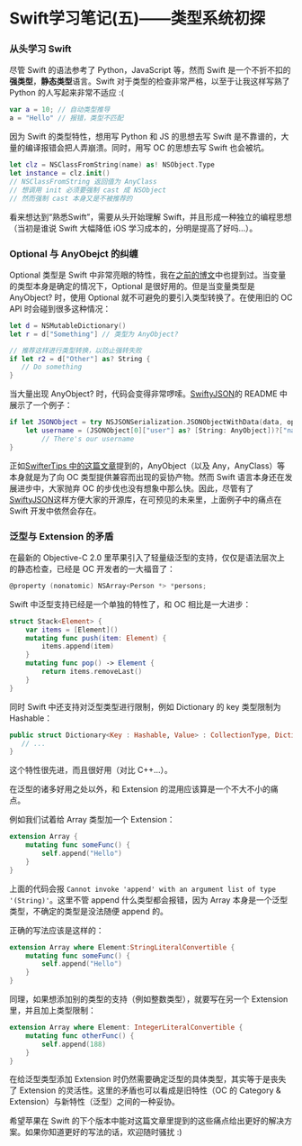 Swift学习笔记(五)——类型系统初探
===========================

### 从头学习 Swift

尽管 Swift 的语法参考了 Python，JavaScript 等，然而 Swift 是一个不折不扣的**强类型**，**静态类型**语言。Swift 对于类型的检查非常严格，以至于让我这样写熟了 Python 的人写起来非常不适应 :(

```swift
var a = 10; // 自动类型推导
a = "Hello" // 报错，类型不匹配
```

因为 Swift 的类型特性，想用写 Python 和 JS 的思想去写 Swift 是不靠谱的，大量的编译报错会把人弄崩溃。同时，用写 OC 的思想去写 Swift 也会被坑。

```swift
let clz = NSClassFromString(name) as! NSObject.Type
let instance = clz.init() 
// NSClassFromString 返回值为 AnyClass
// 想调用 init 必须要强制 cast 成 NSObject
// 然而强制 cast 本身又是不被推荐的
```

看来想达到“熟悉Swift”，需要从头开始理解 Swift，并且形成一种独立的编程思想（当初是谁说 Swift 大幅降低 iOS 学习成本的，分明是提高了好吗...）。

### Optional 与 AnyObejct 的纠缠

Optional 类型是 Swift 中非常亮眼的特性，我在[之前的博文](https://skyline75489.github.io/post/2014-12-25_swift-learning-part-1.html)中也提到过。当变量的类型本身是确定的情况下，Optional 是很好用的。但是当变量类型是 AnyObject? 时，使用 Optional 就不可避免的要引入类型转换了。在使用旧的 OC API 时会碰到很多这种情况：

```swift
let d = NSMutableDictionary()
let r = d["Something"] // 类型为 AnyObject?

// 推荐这样进行类型转换，以防止强转失败
if let r2 = d["Other"] as? String {
   // Do something
}
```

当大量出现 AnyObject? 时，代码会变得非常啰嗦。[SwiftyJSON](https://github.com/SwiftyJSON/SwiftyJSON)的 README 中展示了一个例子：

```swift
if let JSONObject = try NSJSONSerialization.JSONObjectWithData(data, options: .AllowFragments) as? [[String: AnyObject]],
    let username = (JSONObject[0]["user"] as? [String: AnyObject])?["name"] as? String {
        // There's our username
}
```

正如[SwifterTips 中的这篇文章](http://swifter.tips/any-anyobject/)提到的，AnyObject（以及 Any，AnyClass）等本身就是为了向 OC 类型提供兼容而出现的妥协产物。然而 Swift 语言本身还在发展进步中，大家抛弃 OC 的步伐也没有想象中那么快。因此，尽管有了[SwiftyJSON](https://github.com/SwiftyJSON/SwiftyJSON)这样方便大家的开源库，在可预见的未来里，上面例子中的痛点在 Swift 开发中依然会存在。

### 泛型与 Extension 的矛盾

在最新的 Objective-C 2.0 里苹果引入了轻量级泛型的支持，仅仅是语法层次上的静态检查，已经是 OC 开发者的一大福音了：

```objectivec
@property (nonatomic) NSArray<Person *> *persons;
```

Swift 中泛型支持已经是一个单独的特性了，和 OC 相比是一大进步：

```swift
struct Stack<Element> {
    var items = [Element]()
    mutating func push(item: Element) {
        items.append(item)
    }
    mutating func pop() -> Element {
        return items.removeLast()
    }
}
```

同时 Swift 中还支持对泛型类型进行限制，例如 Dictionary 的 key 类型限制为 Hashable：

```swift
public struct Dictionary<Key : Hashable, Value> : CollectionType, DictionaryLiteralConvertible {
   // ...
}
```

这个特性很先进，而且很好用（对比 C++...）。

在泛型的诸多好用之处以外，和 Extension 的混用应该算是一个不大不小的痛点。

例如我们试着给 Array 类型加一个 Extension：

```swift
extension Array {
    mutating func someFunc() {
        self.append("Hello")
    }
}
```

上面的代码会报 `Cannot invoke 'append' with an argument list of type '(String)'`。这里不管 append 什么类型都会报错，因为 Array 本身是一个泛型类型，不确定的类型是没法随便 append 的。

正确的写法应该是这样的：

```swift
extension Array where Element:StringLiteralConvertible {
    mutating func someFunc() {
        self.append("Hello")
    }
}
```

同理，如果想添加别的类型的支持（例如整数类型），就要写在另一个 Extension 里，并且加上类型限制：

```swift
extension Array where Element: IntegerLiteralConvertible {
    mutating func otherFunc() {
        self.append(188)
    }
}
```

在给泛型类型添加 Extension 时仍然需要确定泛型的具体类型，其实等于是丧失了 Extension 的灵活性。这里的矛盾也可以看成是旧特性（OC 的 Category & Extension）与新特性（泛型）之间的一种妥协。

希望苹果在 Swift 的下个版本中能对这篇文章里提到的这些痛点给出更好的解决方案。如果你知道更好的写法的话，欢迎随时骚扰 :)